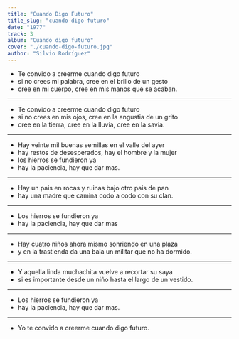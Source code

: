 ```yaml
---
title: "Cuando Digo Futuro"
title_slug: "cuando-digo-futuro"
date: "1977"
track: 3
album: "Cuando digo futuro"
cover: "./cuando-digo-futuro.jpg"
author: "Silvio Rodríguez"
---
```


- Te convido a creerme cuando digo futuro
- si no crees mi palabra, cree en el brillo de un gesto
- cree en mi cuerpo, cree en mis manos que se acaban.

---

- Te convido a creerme cuando digo futuro
- si no crees en mis ojos, cree en la angustia de un grito
- cree en la tierra, cree en la lluvia, cree en la savia.

---

- Hay veinte mil buenas semillas en el valle del ayer
- hay restos de desesperados, hay el hombre y la mujer
- los hierros se fundieron ya
- hay la paciencia, hay que dar mas.

---

- Hay un pais en rocas y ruinas bajo otro pais de pan
- hay una madre que camina codo a codo con su clan.

---

- Los hierros se fundieron ya
- hay la paciencia, hay que dar mas

---

- Hay cuatro niños ahora mismo sonriendo en una plaza
- y en la trastienda da una bala un militar que no ha dormido.

---

- Y aquella linda muchachita vuelve a recortar su saya
- si es importante desde un niño hasta el largo de un vestido.

---

- Los hierros se fundieron ya
- hay la paciencia, hay que dar mas.

---

- Yo te convido a creerme cuando digo futuro.
